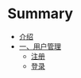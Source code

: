 # Summary

* [介绍](introducation.md)
* [一、用户管理](chapter01.md)
  * [注册](/chapter01.md#zuce)
  * [登录](/chapter01.md#登录)

